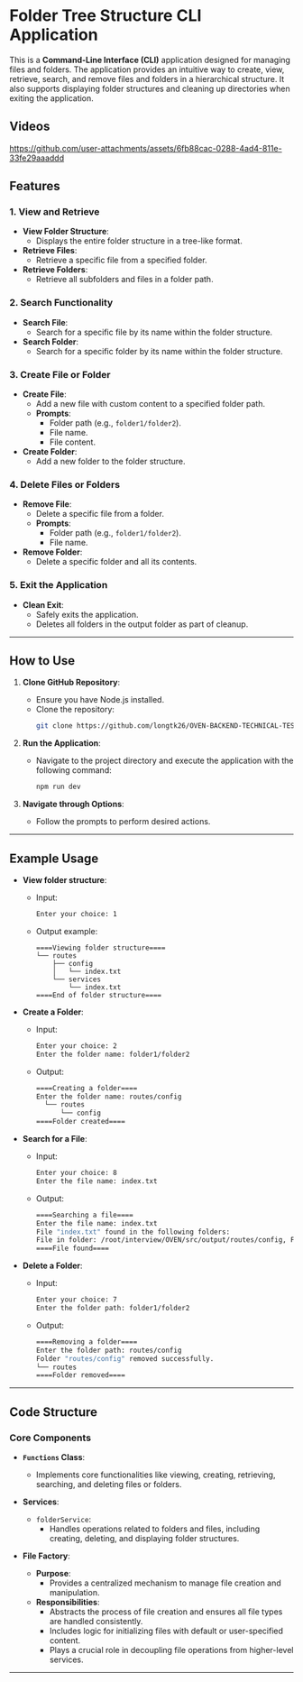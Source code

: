 # Folder Tree Structure CLI Application

This is a **Command-Line Interface (CLI)** application designed for managing files and folders. The application provides an intuitive way to create, view, retrieve, search, and remove files and folders in a hierarchical structure. It also supports displaying folder structures and cleaning up directories when exiting the application.

## Videos


https://github.com/user-attachments/assets/6fb88cac-0288-4ad4-811e-33fe29aaaddd


## Features

### 1. **View and Retrieve**
- **View Folder Structure**:
  - Displays the entire folder structure in a tree-like format.
- **Retrieve Files**:
  - Retrieve a specific file from a specified folder.
- **Retrieve Folders**:
  - Retrieve all subfolders and files in a folder path.
  
### 2. **Search Functionality**
- **Search File**:
  - Search for a specific file by its name within the folder structure.
- **Search Folder**:
  - Search for a specific folder by its name within the folder structure.

### 3. **Create File or Folder**
- **Create File**:
  - Add a new file with custom content to a specified folder path.
  - **Prompts**:
    - Folder path (e.g., `folder1/folder2`).
    - File name.
    - File content.
- **Create Folder**:
  - Add a new folder to the folder structure.

### 4. **Delete Files or Folders**
- **Remove File**:
  - Delete a specific file from a folder.
  - **Prompts**:
    - Folder path (e.g., `folder1/folder2`).
    - File name.
- **Remove Folder**:
  - Delete a specific folder and all its contents.

### 5. **Exit the Application**
- **Clean Exit**:
  - Safely exits the application.
  - Deletes all folders in the output folder as part of cleanup.

---

## How to Use

1. **Clone GitHub Repository**:
   - Ensure you have Node.js installed.
   - Clone the repository:
      ```bash
      git clone https://github.com/longtk26/OVEN-BACKEND-TECHNICAL-TEST.git
      ```

2. **Run the Application**:
   - Navigate to the project directory and execute the application with the following command:
     ```bash
     npm run dev
     ```

3. **Navigate through Options**:
   - Follow the prompts to perform desired actions.

---

## Example Usage
- **View folder structure**:
  - Input:
    ```bash
    Enter your choice: 1
    ```
  - Output example:
    ```
    ====Viewing folder structure====
    └── routes
        ├── config
        │   └── index.txt
        └── services
            └── index.txt
    ====End of folder structure====
    ```
- **Create a Folder**:
  - Input:
    ```bash
    Enter your choice: 2
    Enter the folder name: folder1/folder2
    ```
  - Output:
    ```bash
    ====Creating a folder====
    Enter the folder name: routes/config
      └── routes
          └── config
    ====Folder created====
    ```

- **Search for a File**:
  - Input:
    ```bash
    Enter your choice: 8
    Enter the file name: index.txt
    ```
  - Output:
    ```bash
    ====Searching a file====
    Enter the file name: index.txt
    File "index.txt" found in the following folders:
    File in folder: /root/interview/OVEN/src/output/routes/config, File: index.txt
    ====File found====
    ```

- **Delete a Folder**:
  - Input:
    ```bash
    Enter your choice: 7
    Enter the folder path: folder1/folder2
    ```
  - Output:
    ```bash
    ====Removing a folder====
    Enter the folder path: routes/config
    Folder "routes/config" removed successfully.
    └── routes
    ====Folder removed====
    ```

---

## Code Structure

### **Core Components**

- **`Functions` Class**:
  - Implements core functionalities like viewing, creating, retrieving, searching, and deleting files or folders.

- **Services**:
  - `folderService`:
    - Handles operations related to folders and files, including creating, deleting, and displaying folder structures.

- **File Factory**:
  - **Purpose**:
    - Provides a centralized mechanism to manage file creation and manipulation.
  - **Responsibilities**:
    - Abstracts the process of file creation and ensures all file types are handled consistently.
    - Includes logic for initializing files with default or user-specified content.
    - Plays a crucial role in decoupling file operations from higher-level services.

---

